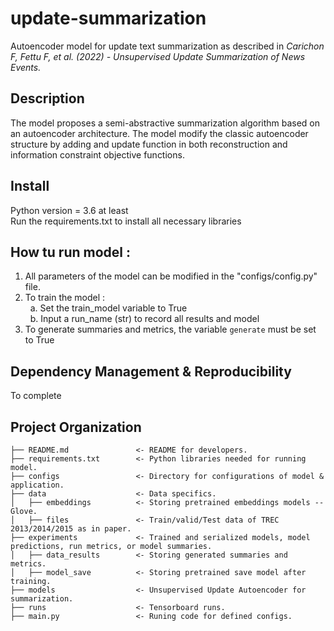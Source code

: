 # update-summarization

Autoencoder model for update text summarization as described in *Carichon F, Fettu F, et al. (2022) - Unsupervised Update Summarization of News Events.* 

## Description

The model proposes a semi-abstractive summarization algorithm based on an autoencoder architecture. The model modify the classic autoencoder structure by adding and update function in both reconstruction and information constraint objective functions.

## Install

Python version = 3.6 at least <br>
Run the requirements.txt to install all necessary libraries

## How tu run model :

1. All parameters of the model can be modified in the "configs/config.py" file.
2. To train the model : <br>
&nbsp;&nbsp;a. Set the train_model variable to True <br>
&nbsp;&nbsp;b. Input a run_name (str) to record all results and model
3. To generate summaries and metrics, the variable `generate` must be set to True


## Dependency Management & Reproducibility

To complete 

## Project Organization

```
├── README.md               <- README for developers.
├── requirements.txt        <- Python libraries needed for running model.
├── configs                 <- Directory for configurations of model & application.
├── data                    <- Data specifics.
│   ├── embeddings          <- Storing pretrained embeddings models -- Glove.
│   ├── files               <- Train/valid/Test data of TREC 2013/2014/2015 as in paper.
├── experiments             <- Trained and serialized models, model predictions, run metrics, or model summaries.
│   ├── data_results        <- Storing generated summaries and metrics.
│   ├── model_save          <- Storing pretrained save model after training.
├── models                  <- Unsupervised Update Autoencoder for summarization.
├── runs                    <- Tensorboard runs.
├── main.py                 <- Runing code for defined configs.
```
